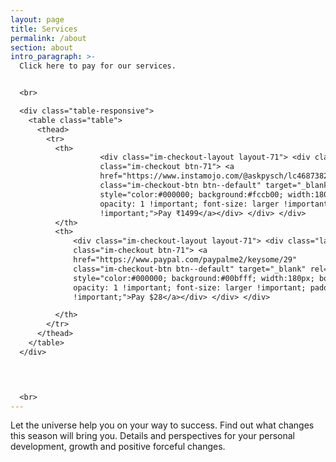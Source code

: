 ```yaml
---
layout: page
title: Services
permalink: /about
section: about
intro_paragraph: >-
  Click here to pay for our services. 


  <br>

  <div class="table-responsive">          
    <table class="table">
      <thead>
        <tr>
          <th>    
                    <div class="im-checkout-layout layout-71"> <div class="layout-vertical"> <div
                    class="im-checkout btn-71"> <a
                    href="https://www.instamojo.com/@askpysch/lc4687382795c4ebe8a03457bbc138d17/"
                    class="im-checkout-btn btn--default" target="_blank" rel="modal"
                    style="color:#000000; background:#fccb00; width:180px; border-radius:4px;
                    opacity: 1 !important; font-size: larger !important; padding: 20px
                    !important;">Pay ₹1499</a></div> </div> </div>
          </th>
          <th>
              <div class="im-checkout-layout layout-71"> <div class="layout-vertical"> <div
              class="im-checkout btn-71"> <a
              href="https://www.paypal.com/paypalme2/keysome/29"
              class="im-checkout-btn btn--default" target="_blank" rel="modal"
              style="color:#000000; background:#00bfff; width:180px; border-radius:4px;
              opacity: 1 !important; font-size: larger !important; padding: 20px
              !important;">Pay $28</a></div> </div> </div> 

          </th>
        </tr>
      </thead>
    </table>
  </div>

  


  <br>
---
```

Let the universe help you on your way to success. Find out what changes this season will bring you. Details and perspectives for your personal development, growth and positive forceful changes.
